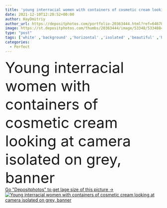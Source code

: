```yaml
---
title: 'young interracial women with containers of cosmetic cream looking at camera isolated on grey, banner'
date: 2021-12-10T12:20:52+00:00
author: HayDmitriy
author_url: https://depositphotos.com/portfolio-20363444.html?ref=64678756
image: https://st.depositphotos.com/thumbs/20363444/image/53348/533488442/api_thumb_450.jpg?forcejpeg=true
type: "post"
tags: ['white' ,'background' ,'horizontal' ,'isolated' ,'beautiful' ,'happy' ,'smiling' ,'people' ,'women' ,'beauty' ,'caucasian' ,'cream' ,'wellbeing' ,'friendship' ,'face' ,'care' ,'crop' ,'banner' ,'gray' ,'skin' ,'emotion' ,'cosmetic' ,'skincare' ,'body' ,'clean' ,'purity' ,'treatment' ,'grey' ,'together' ,'friends' ,'perfect' ,'attractive' ,'posing' ,'wellness' ,'bodycare' ,'tops' ,'pampering' ,'containers' ,'models' ,'multiethnic' ,'interracial' ,'copy space' ,'Studio Shot' ,'young adult' ,'black woman' ,'african american' ,'look at camera' ,'website header' ]
categories: 
  - Perfect
---
```

<div aling="center">
            <font size="60"> Young interracial women with containers of cosmetic cream looking at camera isolated on grey, banner</font>   
</div>
<div>
    <a href='https://st.depositphotos.com/thumbs/20363444/image/53348/533488442/api_thumb_450.jpg?forcejpeg=true?ref=64678756' target=_blank > Go "Depositphotos" to get lage size of this picture ->
        <img href='https://st.depositphotos.com/thumbs/20363444/image/53348/533488442/api_thumb_450.jpg?forcejpeg=true?ref=64678756' src='https://st.depositphotos.com/20363444/53348/i/950/depositphotos_533488442-stock-photo-young-interracial-women-containers-cosmetic.jpg?forcejpeg=true' alt='Young interracial women with containers of cosmetic cream looking at camera isolated on grey, banner' >
    </a>
</div>

